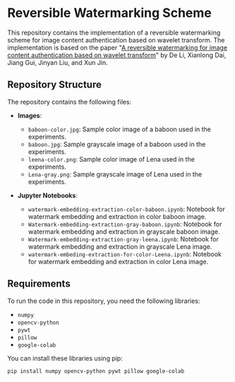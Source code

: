 # Reversible Watermarking Scheme

This repository contains the implementation of a reversible watermarking scheme for image content authentication based on wavelet transform. The implementation is based on the paper "[A reversible watermarking for image content authentication based on wavelet transform](https://link.springer.com/article/10.1007/s11760-023-02950-z)" by De Li, Xianlong Dai, Jiang Gui, Jinyan Liu, and Xun Jin.

## Repository Structure

The repository contains the following files:

- **Images**:

  - `baboon-color.jpg`: Sample color image of a baboon used in the experiments.
  - `baboon.jpg`: Sample grayscale image of a baboon used in the experiments.
  - `leena-color.png`: Sample color image of Lena used in the experiments.
  - `Lena-gray.png`: Sample grayscale image of Lena used in the experiments.

- **Jupyter Notebooks**:
  - `watermark-embedding-extraction-color-baboon.ipynb`: Notebook for watermark embedding and extraction in color baboon image.
  - `Watermark-embedding-extraction-gray-baboon.ipynb`: Notebook for watermark embedding and extraction in grayscale baboon image.
  - `Watermark-embedding-extraction-gray-leena.ipynb`: Notebook for watermark embedding and extraction in grayscale Lena image.
  - `watermark-embeding-extraction-for-color-Leena.ipynb`: Notebook for watermark embedding and extraction in color Lena image.

## Requirements

To run the code in this repository, you need the following libraries:

- `numpy`
- `opencv-python`
- `pywt`
- `pillow`
- `google-colab`

You can install these libraries using pip:

```bash
pip install numpy opencv-python pywt pillow google-colab
```
